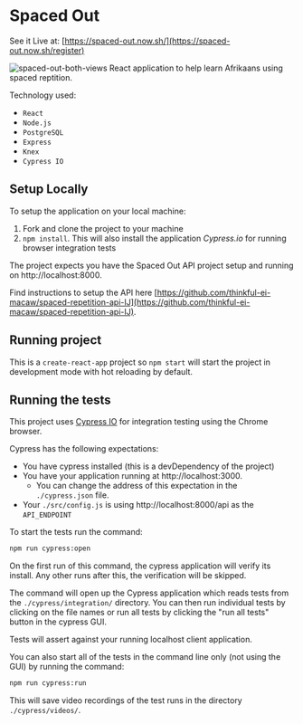 # Spaced Out

See it Live at: [https://spaced-out.now.sh/](https://spaced-out.now.sh/register)

![spaced-out-both-views](https://user-images.githubusercontent.com/35647384/82596291-ad085880-9b6c-11ea-969f-d41a9c2eb6f9.png)
React application to help learn Afrikaans using spaced reptition.

Technology used:

- `React`
- `Node.js`
- `PostgreSQL`
- `Express`
- `Knex`
- `Cypress IO`

## Setup Locally

To setup the application on your local machine:

1. Fork and clone the project to your machine
2. `npm install`. This will also install the application _Cypress.io_ for running browser integration tests

The project expects you have the Spaced Out API project setup and running on http://localhost:8000.

Find instructions to setup the API here [https://github.com/thinkful-ei-macaw/spaced-repetition-api-IJ](https://github.com/thinkful-ei-macaw/spaced-repetition-api-IJ).

## Running project

This is a `create-react-app` project so `npm start` will start the project in development mode with hot reloading by default.

## Running the tests

This project uses [Cypress IO](https://docs.cypress.io) for integration testing using the Chrome browser.

Cypress has the following expectations:

- You have cypress installed (this is a devDependency of the project)
- You have your application running at http://localhost:3000.
  - You can change the address of this expectation in the `./cypress.json` file.
- Your `./src/config.js` is using http://localhost:8000/api as the `API_ENDPOINT`

To start the tests run the command:

```bash
npm run cypress:open
```

On the first run of this command, the cypress application will verify its install. Any other runs after this, the verification will be skipped.

The command will open up the Cypress application which reads tests from the `./cypress/integration/` directory. You can then run individual tests by clicking on the file names or run all tests by clicking the "run all tests" button in the cypress GUI.

Tests will assert against your running localhost client application.

You can also start all of the tests in the command line only (not using the GUI) by running the command:

```bash
npm run cypress:run
```

This will save video recordings of the test runs in the directory `./cypress/videos/`.
